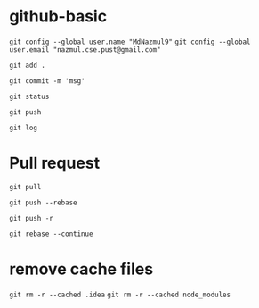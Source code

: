 # github-basic

```git config --global user.name "MdNazmul9"```
```git config --global user.email "nazmul.cse.pust@gmail.com"```


```git add .```

```git commit -m 'msg'```


```git status```

```git push```

```git log```

# Pull request
```git pull```

```git push --rebase```

```git push -r```

```git rebase --continue```

# remove cache files

```git rm -r --cached .idea```
```git rm -r --cached node_modules```

